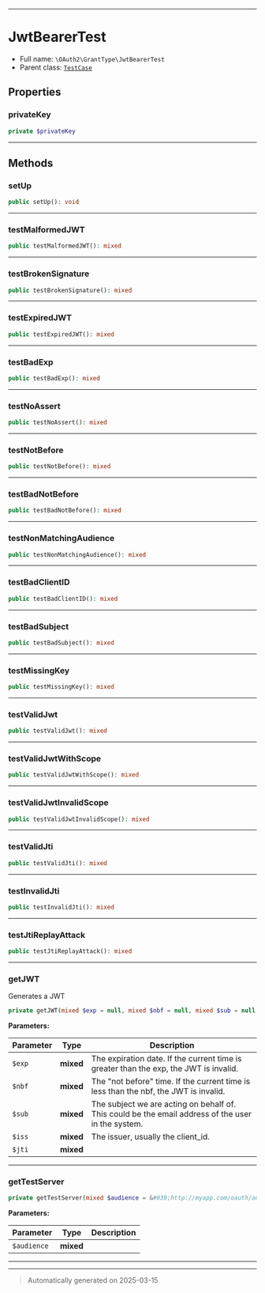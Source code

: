 ***

# JwtBearerTest





* Full name: `\OAuth2\GrantType\JwtBearerTest`
* Parent class: [`TestCase`](../../PHPUnit/Framework/TestCase.md)



## Properties


### privateKey



```php
private $privateKey
```






***

## Methods


### setUp



```php
public setUp(): void
```












***

### testMalformedJWT



```php
public testMalformedJWT(): mixed
```












***

### testBrokenSignature



```php
public testBrokenSignature(): mixed
```












***

### testExpiredJWT



```php
public testExpiredJWT(): mixed
```












***

### testBadExp



```php
public testBadExp(): mixed
```












***

### testNoAssert



```php
public testNoAssert(): mixed
```












***

### testNotBefore



```php
public testNotBefore(): mixed
```












***

### testBadNotBefore



```php
public testBadNotBefore(): mixed
```












***

### testNonMatchingAudience



```php
public testNonMatchingAudience(): mixed
```












***

### testBadClientID



```php
public testBadClientID(): mixed
```












***

### testBadSubject



```php
public testBadSubject(): mixed
```












***

### testMissingKey



```php
public testMissingKey(): mixed
```












***

### testValidJwt



```php
public testValidJwt(): mixed
```












***

### testValidJwtWithScope



```php
public testValidJwtWithScope(): mixed
```












***

### testValidJwtInvalidScope



```php
public testValidJwtInvalidScope(): mixed
```












***

### testValidJti



```php
public testValidJti(): mixed
```












***

### testInvalidJti



```php
public testInvalidJti(): mixed
```












***

### testJtiReplayAttack



```php
public testJtiReplayAttack(): mixed
```












***

### getJWT

Generates a JWT

```php
private getJWT(mixed $exp = null, mixed $nbf = null, mixed $sub = null, mixed $iss = &#039;Test Client ID&#039;, mixed $jti = null): string
```








**Parameters:**

| Parameter | Type | Description |
|-----------|------|-------------|
| `$exp` | **mixed** | The expiration date. If the current time is greater than the exp, the JWT is invalid. |
| `$nbf` | **mixed** | The &quot;not before&quot; time. If the current time is less than the nbf, the JWT is invalid. |
| `$sub` | **mixed** | The subject we are acting on behalf of. This could be the email address of the user in the system. |
| `$iss` | **mixed** | The issuer, usually the client_id. |
| `$jti` | **mixed** |  |





***

### getTestServer



```php
private getTestServer(mixed $audience = &#039;http://myapp.com/oauth/auth&#039;): mixed
```








**Parameters:**

| Parameter | Type | Description |
|-----------|------|-------------|
| `$audience` | **mixed** |  |





***


***
> Automatically generated on 2025-03-15
